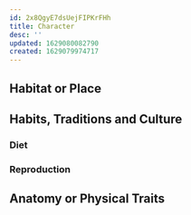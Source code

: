 ```yaml
---
id: 2x8QgyE7dsUejFIPKrFHh
title: Character
desc: ''
updated: 1629080082790
created: 1629079974717
---
```

## Habitat or Place

## Habits, Traditions and Culture

### Diet

### Reproduction

## Anatomy or Physical Traits
